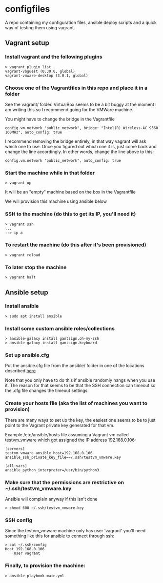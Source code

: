 # configfiles

A repo containing my configuration files, ansible deploy scripts and a quick
way of testing them using vagrant.

## Vagrant setup

### Install vagrant and the following plugins
```
> vagrant plugin list
vagrant-vbguest (0.30.0, global)
vagrant-vmware-desktop (3.0.1, global)
```

### Choose one of the Vagrantfiles in this repo and place it in a folder

See the vagrant/ folder. VirtualBox seems to be a bit buggy at the moment I am
writing this so I recommend going for the VMWare machine.

You might have to change the bridge in the Vagrantfile
```
config.vm.network "public_network", bridge: "Intel(R) Wireless-AC 9560 160MHz", auto_config: true
```

I recommend removing the bridge entirely, in that way vagrant will ask which
one to use. Once you figured out which one it is, just come back and change
the line accordingly. In other words, change the line above to this:
```
config.vm.network "public_network", auto_config: true
```

### Start the machine while in that folder
```
> vagrant up
```

It will be an "empty" machine based on the box in the Vagrantfile

We will provision this machine using ansible below

### SSH to the machine (do this to get its IP, you'll need it)
```
> vagrant ssh
...
--> ip a
```

### To restart the machine (do this after it's been provisioned)
```
> vagrant reload
```

### To later stop the machine
```
> vagrant halt
```




## Ansible setup

### Install ansible
```
> sudo apt install ansible
```

### Install some custom ansible roles/collections
```
> ansible-galaxy install gantsign.oh-my-zsh
> ansible-galaxy install gantsign.keyboard
```

### Set up ansible.cfg

Put the ansible.cfg file from the ansible/ folder in one of the locations
described [here](https://docs.ansible.com/ansible/latest/reference_appendices/config.html)

Note that you only have to do this if ansible randomly hangs when you use it.
The reason for that seems to be that the SSH connection can timeout so the .cfg
file changes the timeout settings.


### Create your hosts file (aka the list of machines you want to provision)

There are many ways to set up the key, the easiest one seems to be to just
point to the Vagrant private key generated for that vm.

Example /etc/ansible/hosts file assuming a Vagrant vm called testvm_vmware
which got assigned the IP address 192.168.0.106:

```
[servers]
testvm_vmware ansible_host=192.168.0.106 ansible_ssh_private_key_file=~/.ssh/testvm_vmware.key

[all:vars]
ansible_python_interpreter=/usr/bin/python3
```


### Make sure that the permissions are restrictive on ~/.ssh/testvm_vmware.key

Ansible will complain anyway if this isn't done

```
> chmod 600 ~/.ssh/testvm_vmware.key
```


### SSH config

Since the testvm_vmware machine only has user 'vagrant' you'll need something
like this for ansible to connect through ssh:

```
> cat ~/.ssh/config
Host 192.168.0.106
    User vagrant
```


### Finally, to provision the machine:
```
> ansible-playbook main.yml
```

